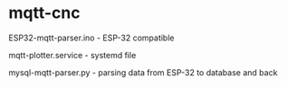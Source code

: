 # mqtt-cnc

ESP32-mqtt-parser.ino - ESP-32 compatible 

mqtt-plotter.service - systemd file

mysql-mqtt-parser.py - parsing data from ESP-32 to database and back
